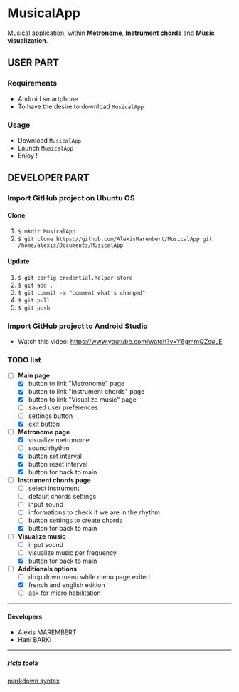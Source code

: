 # MusicalApp
Musical application, within **Metronome**, **Instrument chords** and **Music visualization**.

## USER PART

### Requirements
- Android smartphone
- To have the desire to download `MusicalApp`

### Usage
- Download `MusicalApp`
- Launch `MusicalApp`
- Enjoy !

## DEVELOPER PART

### Import GitHub project on Ubuntu OS
#### Clone
1. `$ mkdir MusicalApp`
2. `$ git clone https://github.com/AlexisMarembert/MusicalApp.git /home/alexis/Documents/MusicalApp`
#### Update
1. `$ git config credential.helper store`
2. `$ git add .`
3. `$ git commit -m "comment what's changed"`
4. `$ git pull`
5. `$ git push`

### Import GitHub project to Android Studio
- Watch this video: https://www.youtube.com/watch?v=Y6gmmQZsuLE

### TODO list
- [ ] **Main page**
  - [x] button to link "Metronome" page
  - [x] button to link "Instrument chords" page
  - [x] button to link "Visualize music" page
  - [ ] saved user preferences
  - [ ] settings button
  - [x] exit button
  
- [ ] **Metronome page**
  - [x] visualize metronome
  - [ ] sound rhythm
  - [x] button set interval
  - [x] button reset interval
  - [x] button for back to main
  
- [ ] **Instrument chords page**
  - [ ] select instrument
  - [ ] default chords settings
  - [ ] input sound
  - [ ] informations to check if we are in the rhythm
  - [ ] button settings to create chords
  - [x] button for back to main
  
- [ ] **Visualize music**
  - [ ] input sound
  - [ ] visualize music per frequency
  - [x] button for back to main
  
- [ ] **Additionals options**
  - [ ] drop down menu while menu page exited
  - [x] french and english edition
  - [ ] ask for micro habilitation

---

#### Developers
- Alexis MAREMBERT
- Hani BARKI

---

##### Help tools
[markdown syntax](https://en.wikipedia.org/wiki/Markdown)
